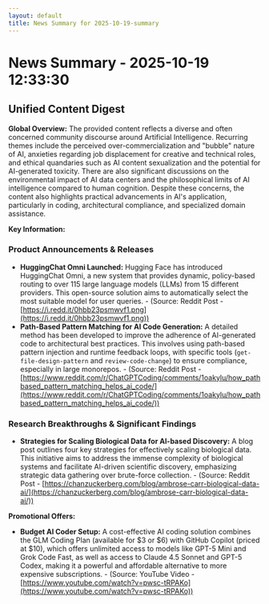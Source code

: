 ```yaml
---
layout: default
title: News Summary for 2025-10-19-summary
---
```

# News Summary - 2025-10-19 12:33:30

## Unified Content Digest

**Global Overview:**
The provided content reflects a diverse and often concerned community discourse around Artificial Intelligence. Recurring themes include the perceived over-commercialization and "bubble" nature of AI, anxieties regarding job displacement for creative and technical roles, and ethical quandaries such as AI content sexualization and the potential for AI-generated toxicity. There are also significant discussions on the environmental impact of AI data centers and the philosophical limits of AI intelligence compared to human cognition. Despite these concerns, the content also highlights practical advancements in AI's application, particularly in coding, architectural compliance, and specialized domain assistance.

**Key Information:**

### Product Announcements & Releases
*   **HuggingChat Omni Launched:** Hugging Face has introduced HuggingChat Omni, a new system that provides dynamic, policy-based routing to over 115 large language models (LLMs) from 15 different providers. This open-source solution aims to automatically select the most suitable model for user queries. - (Source: Reddit Post - [https://i.redd.it/0hbb23psmwvf1.png](https://i.redd.it/0hbb23psmwvf1.png))
*   **Path-Based Pattern Matching for AI Code Generation:** A detailed method has been developed to improve the adherence of AI-generated code to architectural best practices. This involves using path-based pattern injection and runtime feedback loops, with specific tools (`get-file-design-pattern` and `review-code-change`) to ensure compliance, especially in large monorepos. - (Source: Reddit Post - [https://www.reddit.com/r/ChatGPTCoding/comments/1oakylu/how_pathbased_pattern_matching_helps_ai_code/](https://www.reddit.com/r/ChatGPTCoding/comments/1oakylu/how_pathbased_pattern_matching_helps_ai_code/))

### Research Breakthroughs & Significant Findings
*   **Strategies for Scaling Biological Data for AI-based Discovery:** A blog post outlines four key strategies for effectively scaling biological data. This initiative aims to address the immense complexity of biological systems and facilitate AI-driven scientific discovery, emphasizing strategic data gathering over brute-force collection. - (Source: Reddit Post - [https://chanzuckerberg.com/blog/ambrose-carr-biological-data-ai/](https://chanzuckerberg.com/blog/ambrose-carr-biological-data-ai/))

**Promotional Offers:**
*   **Budget AI Coder Setup:** A cost-effective AI coding solution combines the GLM Coding Plan (available for $3 or $6) with GitHub Copilot (priced at $10), which offers unlimited access to models like GPT-5 Mini and Grok Code Fast, as well as access to Claude 4.5 Sonnet and GPT-5 Codex, making it a powerful and affordable alternative to more expensive subscriptions. - (Source: YouTube Video - [https://www.youtube.com/watch?v=pwsc-tRPAKo](https://www.youtube.com/watch?v=pwsc-tRPAKo))